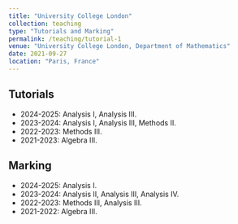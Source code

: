 ```yaml
---
title: "University College London"
collection: teaching
type: "Tutorials and Marking"
permalink: /teaching/tutorial-1
venue: "University College London, Department of Mathematics"
date: 2021-09-27
location: "Paris, France"
---
```


## Tutorials

- 2024-2025: Analysis I, Analysis III.
- 2023-2024: Analysis I, Analysis III, Methods II.
- 2022-2023: Methods III.
- 2021-2023: Algebra III.

## Marking

- 2024-2025: Analysis I.
- 2023-2024: Analysis II, Analysis III, Analysis IV.
- 2022-2023: Methods III, Analysis III.
- 2021-2022: Algebra III.


